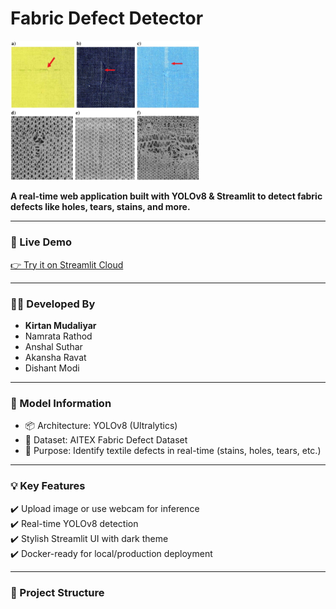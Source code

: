 <h1 align="left"> Fabric Defect Detector</h1>

<p align="left">
  <img src="banner.jpg" alt="Banner" width="60%" />
</p>

<p align="left">
  <b>A real-time web application built with YOLOv8 & Streamlit to detect fabric defects like holes, tears, stains, and more.</b>
</p>

---

<h3>🚀 Live Demo</h3>

<p>
<a href="https://your-streamlit-url.streamlit.app" target="_blank">
  👉 Try it on Streamlit Cloud
</a>
</p>

---

<h3>👨‍💻 Developed By</h3>

<ul>
  <li><b>Kirtan Mudaliyar</b></li>
  <li>Namrata Rathod</li>
  <li>Anshal Suthar</li>
  <li>Akansha Ravat</li>
  <li>Dishant Modi</li>
</ul>

---

<h3>🧠 Model Information</h3>

- 📦 Architecture: YOLOv8 (Ultralytics)
- 🧵 Dataset: AITEX Fabric Defect Dataset
- 🎯 Purpose: Identify textile defects in real-time (stains, holes, tears, etc.)

---

<h3>💡 Key Features</h3>

✔️ Upload image or use webcam for inference  
✔️ Real-time YOLOv8 detection  
✔️ Stylish Streamlit UI with dark theme  
✔️ Docker-ready for local/production deployment  

---

<h3>📁 Project Structure</h3>

